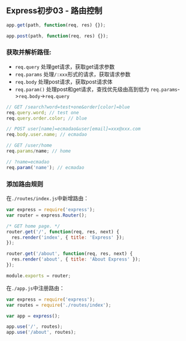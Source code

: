 ## Express初步03 - 路由控制

```js
app.get(path, function(req, res) {});

app.post(path, function(req, res) {});
```

### 获取并解析路径:

- `req.query` 处理get请求，获取get请求参数
- `req.params` 处理`/:xxx`形式的请求，获取请求参数
- `req.body` 处理post请求，获取post请求体
- `req.param()` 处理post和get请求，查找优先级由高到低为 `req.params`->`req.body`->`req.query`

```js
// GET /search?word=test+one&order[color]=blue
req.query.word; // test one
req.query.order.color; // blue

// POST user[name]=ecmadao&user[email]=xxx@xxx.com
req.body.user.name; // ecmadao

// GET /user/home
req.params/name; // home

// ?name=ecmadao
req.param('name'); // ecmadao
```

### 添加路由规则

在`./routes/index.js`中新增路由：

```js
var express = require('express');
var router = express.Router();

/* GET home page. */
router.get('/', function(req, res, next) {
  res.render('index', { title: 'Express' });
});

router.get('/about', function(req, res, next) {
  res.render('about', { title: 'About Express' });
});

module.exports = router;
```

在`./app.js`中注册路由：

```js
var express = require('express');
var routes = require('./routes/index');

var app = express();

app.use('/', routes);
app.use('/about', routes);
```